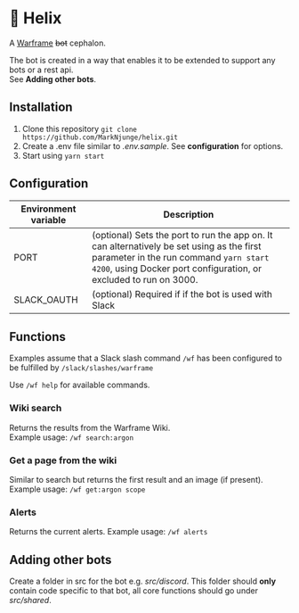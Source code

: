 # 🤖 Helix

A [Warframe](https://www.warframe.com/) ~~bot~~ cephalon.  

The bot is created in a way that enables it to be extended to support any bots or a rest api.  
See **Adding other bots**.

## Installation
1. Clone this repository `git clone https://github.com/MarkNjunge/helix.git`
2. Create a .env file similar to _.env.sample_. See **configuration** for options.​
3. Start using `yarn start`

## Configuration

| Environment variable | Description                              |
| -------------------- | ---------------------------------------- |
| PORT                 | (optional) Sets the port to run the app on. It can alternatively be set using as the first parameter in the run command `yarn start 4200`, using Docker port configuration, or excluded to run on 3000. |
| SLACK_OAUTH          | (optional) Required if if the bot is used with Slack |


## Functions
Examples assume that a Slack slash command `/wf` has been configured to be fulfilled by `/slack/slashes/warframe`  

Use `/wf help` for available commands.

### Wiki search 
Returns the results from the Warframe Wiki.  
Example usage: `/wf search:argon`

### Get a page from the wiki
Similar to search but returns the first result and an image (if present).  
Example usage: `/wf get:argon scope`

### Alerts
Returns the current alerts.
Example usage: `/wf alerts`

## Adding other bots

Create a folder in src for the bot e.g. _src/discord_. This folder should **only** contain code specific to that bot, all core functions should go under _src/shared_.